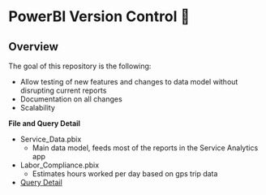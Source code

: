 # PowerBI Version Control :tada:

## Overview

The goal of this repository is the following:

* Allow testing of new features and changes to data model without disrupting current reports
* Documentation on all changes
* Scalability

**File and Query Detail**
* Service_Data.pbix
  * Main data model, feeds most of the reports in the Service Analytics app
* Labor_Compliance.pbix
  * Estimates hours worked per day based on gps trip data
* [Query Detail](https://github.com/jfallt/PBI-Github/blob/master/Query_Documentation.md)


